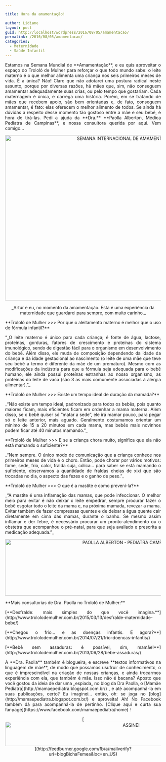 ```yaml
---

title: Hora da amamentação!

author: Lidiane
layout: post
guid: http://localhost/wordpress/2016/08/05/amamentacao/
permalink: /2016/08/05/amamentacao/
categories:
  - Maternidade
  - Saúde Infantil
---
```

<p align="justify">
  Estamos na Semana Mundial de **Amamentação**, e eu quis aproveitar o espaço do Trololó de Mulher para reforçar o que todo mundo sabe: o leite materno é o que melhor alimenta uma criança nos seis primeiros meses de vida. É a única? Não! Claro que não adotarei uma postura radical neste assunto, porque por diversas razões, há mães que, sim, não conseguem amamentar adequadamente suas crias, ou pelo tempo que gostariam. Cada maternagem é única, e carrega uma história. Porém, em se tratando de mães que recebem apoio, são bem orientadas e, de fato, conseguem amamentar, é fato: elas oferecem o melhor alimento de todos. Se ainda há dúvidas a respeito desse momento tão gostoso entre a mãe e seu bebê, é hora de tirá-las. Pedi a ajuda da **Dra.** **Paolla Alberton, Médica Pediatra de Campinas**, e nossa consultora querida por aqui. Vem comigo…
</p>

<p align="center">
  <img class="alignnone size-full wp-image-12738" src="http://www.trololodemulher.com.br/blog/wp-content/uploads/2016/08/SEMANA-INTERNACIONAL-DE-AMAMENTACAO-2016.jpg" alt="SEMANA INTERNACIONAL DE AMAMENTACAO-2016" width="800" height="533" />
</p>

<p align="center">
  _Artur e eu, no momento da amamentação. Esta é uma experiência da maternidade que guardarei para sempre, com muito carinho._
</p>

<p align="justify">
  **Trololó de Mulher >>> Por que o aleitamento materno é melhor que o uso de fórmula infantil?**
</p>

<p align="justify">
  “_O leite materno é único para cada criança; é fonte de água, lactose, proteínas, gorduras, fatores de crescimento e proteínas do sistema imunológico, sendo de digestão fácil para o organismo em desenvolvimento do bebê. Além disso, ele muda de composição dependendo da idade da criança e da idade gestacional ao nascimento (o leite de uma mãe que teve seu bebê a termo é diferente da mãe de um prematuro). Mesmo com as modificações da indústria para que a fórmula seja adequada para o bebê humano, ele ainda possui proteínas estranhas ao nosso organismo, as proteínas do leite de vaca (são 3 as mais comumente associadas à alergia alimentar).”_
</p>

<p align="justify">
  **Trololó de Mulher >>> Existe um tempo ideal de duração da mamada?**
</p>

<p align="justify">
  _“Não existe um tempo ideal, padronizado para todos os bebês, pois quanto maiores ficam, mais eficientes ficam em ordenhar a mama materna. Além disso, se o bebê quiser só &#8220;matar a sede&#8221;, ele irá mamar pouco, para pegar só o leite anterior, mais aguado. Geralmente costumamos orientar um mínimo de 15 a 20 minutos em cada mama, mas bebês mais novinhos podem ficar até 40 minutos mamando.”_
</p>

<p align="justify">
  **Trololó de Mulher >>> E se a criança chora muito, significa que ela não está mamando o suficiente?**
</p>

<p align="justify">
  _“Nem sempre. O único modo de comunicação que a criança conhece nos primeiros meses de vida é o choro. Então, pode chorar por vários motivos: fome, sede, frio, calor, fralda suja, cólica&#8230; para saber se está mamando o suficiente, observamos a quantidade de fraldas cheias de xixi que são trocadas no dia, o aspecto das fezes e o ganho de peso.”_
</p>

<p align="justify">
  **Trololó de Mulher >>> O que é a mastite e como prevení-la?**
</p>

<p align="justify">
  _“A mastite é uma inflamação das mamas, que pode infeccionar. O melhor meio para evitar é não deixar o leite empedrar, sempre procurar fazer o bebê esgotar todo o leite da mama e, na próxima mamada, revezar a mama. Evitar também de fazer compressas quentes e de deixar a água quente cair diretamente em cima das mamas, durante o banho. Se mesmo assim inflamar e der febre, é necessário procurar um pronto-atendimento ou o obstetra que acompanhou o pré-natal, para que seja avaliado e prescrita a medicação adequada.”_
</p>

<p align="center">
  <img class="alignnone size-full wp-image-12737" src="http://www.trololodemulher.com.br/blog/wp-content/uploads/2016/08/PAOLLA-ALBERTON-PEDIATRA-CAMPINAS-SP.jpg" alt="PAOLLA ALBERTON - PEDIATRA CAMPINAS-SP" width="800" height="182" />
</p>

<p align="justify">
  **Mais consultorias de Dra. Paolla no Trololó de Mulher:**
</p>

<p align="justify">
  [**Desfralde: mais simples do que você imagina.**](http://www.trololodemulher.com.br/2015/03/13/desfralde-maternidade-bebe/) 
</p>

<p align="justify">
  [**Chegou o frio… e as doenças infantis. E agora?**](http://www.trololodemulher.com.br/2014/07/21/frio-doencas-infantis/) 
</p>

<p align="justify">
  [**Bebê sem assaduras: é possível, sim, mamãe!**](http://www.trololodemulher.com.br/2013/06/28/bebe-assaduras/) 
</p>

<p align="justify">
  A **Dra. Paolla** também é blogueira, e escreve **textos informativos na linguagem de mãe**, de modo que possamos usufruir de conhecimento, o que é imprescindível na criação de nossas crianças, e ainda trocarmos experiência com ela, que também é mãe. Isso não é bacana? Aposto que você gostou da ideia de dar uma _espiada_ no blog da Dra Paolla, o [Mamãe Pediatra](http://mamaepediatra.blogspot.com.br/) , e até acompanhá-la em suas publicações, certo? Eu imaginei… então, oh: se joga no [blog](http://mamaepediatra.blogspot.com.br/)  e aproveita! Ah! No Facebook também dá para acompanhá-la de pertinho. [Clique aqui e curta sua fanpage](https://www.facebook.com/mamaepediatra/home) !
</p>

<p align="center">
  [<img class="alignnone size-full wp-image-10439" src="http://www.trololodemulher.com.br/blog/wp-content/uploads/2014/09/ASSINE.png" alt="ASSINE!" width="800" height="78" />](http://feedburner.google.com/fb/a/mailverify?uri=blogBichaFemea&loc=en_US) 
</p>

<p align="justify">